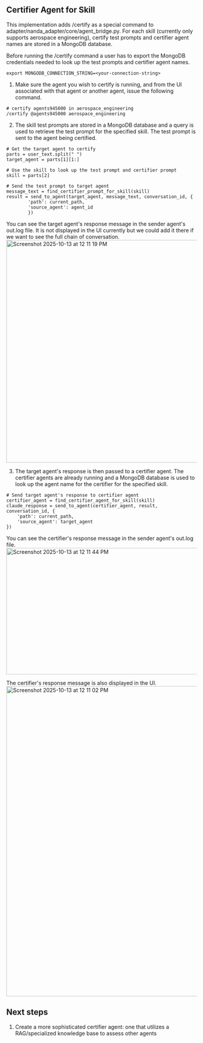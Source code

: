 ## Certifier Agent for Skill

This implementation adds /certify as a special command to adapter/nanda_adapter/core/agent_bridge.py. For each skill (currently only supports aerospace engineering), certify test prompts and certifier agent names are stored in a MongoDB database.

Before running the /certify command a user has to export the MongoDB credentials needed to look up the test prompts and certifier agent names.
```
export MONGODB_CONNECTION_STRING=<your-connection-string>
```

1. Make sure the agent you wish to certify is running, and from the UI associated with that agent or another agent, issue the following command.
```
# certify agents945000 in aerospace_engineering
/certify @agents945000 aerospace_engineering
```

2. The skill test prompts are stored in a MongoDB database and a query is used to retrieve the test prompt for the specified skill. The test prompt is sent to the agent being certified.
```
# Get the target agent to certify
parts = user_text.split(" ")
target_agent = parts[1][1:]

# Use the skill to look up the test prompt and certifier prompt
skill = parts[2]

# Send the test prompt to target agent
message_text = find_certifier_prompt_for_skill(skill)
result = send_to_agent(target_agent, message_text, conversation_id, {
        'path': current_path,
        'source_agent': agent_id
        })
```
You can see the target agent's response message in the sender agent's out.log file. It is not displayed in the UI currently but we could add it there if we want to see the full chain of conversation.
<img width="1001" height="588" alt="Screenshot 2025-10-13 at 12 11 19 PM" src="https://github.com/user-attachments/assets/ae8c20bf-5b5e-4bc1-bb2e-cf79cc2c30de" />

3. The target agent's response is then passed to a certifier agent. The certifier agents are already running and a MongoDB database is used to look up the agent name for the certifier for the specified skill.
```
# Send target agent's response to certifier agent
certifier_agent = find_certifier_agent_for_skill(skill)
claude_response = send_to_agent(certifier_agent, result, conversation_id, {
    'path': current_path,
    'source_agent': target_agent
})
```
You can see the certifier's response message in the sender agent's out.log file.
<img width="989" height="334" alt="Screenshot 2025-10-13 at 12 11 44 PM" src="https://github.com/user-attachments/assets/c7599d8a-1cba-4e08-80a9-6572fdad028a" />

The certifier's response message is also displayed in the UI.
<img width="1412" height="819" alt="Screenshot 2025-10-13 at 12 11 02 PM" src="https://github.com/user-attachments/assets/35aaa072-e815-41fb-ae9c-3b96c440fc8d" />

## Next steps
1. Create a more sophisticated certifier agent: one that utilizes a RAG/specialized knowledge base to assess other agents
